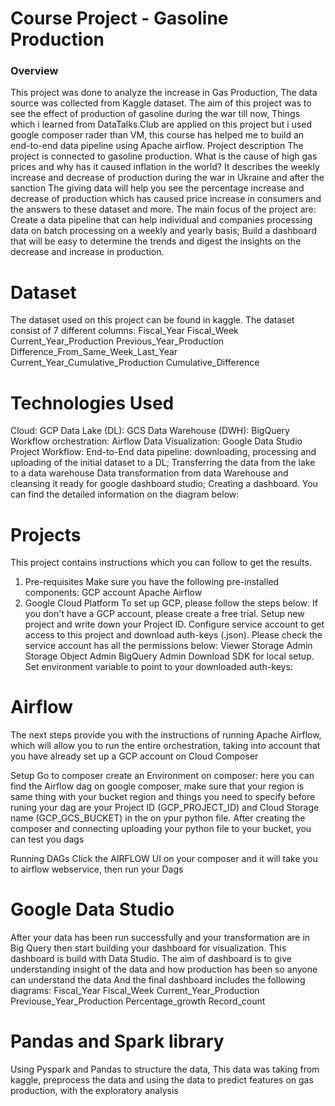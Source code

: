 # Course Project - Gasoline Production
### Overview
This project was done to analyze the increase in Gas Production, The data source was collected from Kaggle dataset. The aim of this project was to see the effect of production of gasoline during the war till now, Things which i learned from  DataTalks.Club are applied on this project but i used google composer rader than VM, this course has helped me to  build an end-to-end data pipeline using Apache airflow.
Project description
The project is connected to gasoline production. What is the cause of high gas prices and why has it caused inflation in the world? It describes the weekly increase and decrease of production during the war in Ukraine and after the sanction The giving data will help you see the percentage increase and decrease of production which has caused price increase in consumers and the answers to these dataset and more.
The main focus of the project are:
Create a data pipeline that can help individual and companies processing data on  batch processing on a weekly and yearly basis;
Build a dashboard that will be easy to determine the trends and digest the insights on the decrease and increase in production.


# Dataset
The dataset used on this project can be found in kaggle.
The dataset consist of 7 different  columns:
Fiscal_Year
Fiscal_Week
Current_Year_Production
Previous_Year_Production
Difference_From_Same_Week_Last_Year
Current_Year_Cumulative_Production
Cumulative_Difference


# Technologies Used
Cloud: GCP
Data Lake (DL): GCS
Data Warehouse (DWH): BigQuery
Workflow orchestration: Airflow
Data Visualization: Google Data Studio
Project Workflow:
End-to-End data pipeline:
downloading, processing and uploading of the initial dataset to a DL;
Transferring the data from the lake to a data warehouse
Data transformation from data Warehouse and cleansing it ready for google dashboard studio;
Creating a dashboard.
You can find the detailed information on the diagram below: 

# Projects
This project contains instructions which you can follow to get the results.
1. Pre-requisites
Make sure you have the following pre-installed components:
GCP account
Apache Airflow
2. Google Cloud Platform
To set up GCP, please follow the steps below:
If you don't have a GCP account, please create a free trial.
Setup new project and write down your Project ID.
Configure service account to get access to this project and download auth-keys (.json). Please check the service account has all the permissions below:
Viewer
Storage Admin
Storage Object Admin
BigQuery Admin
Download SDK for local setup.
Set environment variable to point to your downloaded auth-keys:


# Airflow
The next steps provide you with the instructions of running Apache Airflow, which will allow you to run the entire orchestration, taking into account that you have already set up a GCP account on Cloud Composer


Setup
Go to composer create an Environment on composer: here you can find the Airflow dag on google composer, make sure that your region is same thing with your bucket region and things you need to specify before runing your dag are your Project ID (GCP_PROJECT_ID) and Cloud Storage name (GCP_GCS_BUCKET) in the  on ypur python file.
After creating the composer and connecting uploading your python file to your bucket, you can test you dags

Running DAGs
Click the AIRFLOW UI on your composer and it will take you to airflow webservice, then run your Dags


# Google Data Studio
After your data has been run successfully and your transformation are in Big Query then start building your dashboard for visualization.
This dashboard is build with Data Studio. The aim of dashboard is to give understanding insight of the data and how production has been so anyone can understand the data
And the final dashboard includes the following diagrams:
Fiscal_Year
Fiscal_Week
Current_Year_Production
Previouse_Year_Production
Percentage_growth
Record_count


# Pandas and Spark library
Using Pyspark  and Pandas  to structure the data, This data was taking from kaggle, preprocess the data and using the data to predict features on gas production, with the exploratory analysis





